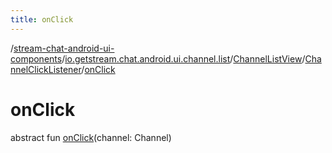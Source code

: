 ```yaml
---
title: onClick
---
```

/[stream-chat-android-ui-components](../../../index.md)/[io.getstream.chat.android.ui.channel.list](../../index.md)/[ChannelListView](../index.md)/[ChannelClickListener](index.md)/[onClick](onClick.md)  
  
  
  
# onClick  
abstract fun [onClick](onClick.md)(channel: Channel)
